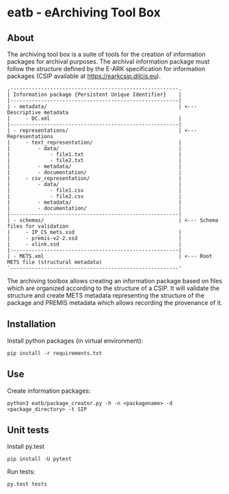 # eatb - eArchiving Tool Box

## About

The archiving tool box is a suite of tools for the creation of information packages for archival purposes. The archival
information package must follow the structure defined by the E-ARK specification for information packages (CSIP 
available at https://earkcsip.dilcis.eu).

    ,-------------------------------------------------------.
    | Information package {Persistent Unique Identifier}    |
    |-------------------------------------------------------|
    | - metadata/                                           | <--- Descriptive metadata
    |     - DC.xml                                          |
    |-------------------------------------------------------|
    | - representations/                                    | <--- Representations
    |     - text_representation/                            | 
    |         - data/                                       |
    |             - file1.txt                               |
    |             - file2.txt                               |
    |         - metadata/                                   |
    |         - documentation/                              |
    |     - csv_representation/                             | 
    |         - data/                                       |
    |             - file1.csv                               |
    |             - file2.csv                               |
    |         - metadata/                                   |
    |         - documentation/                              |
    |-------------------------------------------------------|
    | - schemas/                                            | <--- Schema files for validation
    |     - IP_CS_mets.xsd                                  |
    |     - premis-v2-2.xsd                                 |
    |     - xlink.xsd                                       |
    |-------------------------------------------------------|
    | - METS.xml                                            | <--- Root METS file (structural metadata)
    `-------------------------------------------------------'

The archiving toolbox allows creating an information package based on files which are organized according to the
structure of a CSIP. It will validate the structure and create METS metadata representing the structure of the package
and PREMIS metadata which allows recording the provenance of it. 

## Installation

Install python packages (in virtual environment):

    pip install -r requirements.txt

## Use

Create information packages:

    python3 eatb/package_creator.py -h -n <packagename> -d <package_directory> -t SIP
    
## Unit tests

Install py.test

    pip install -U pytest

Run tests:

    py.test tests
